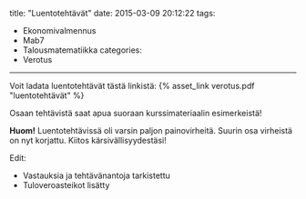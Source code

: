 title: "Luentotehtävät"
date: 2015-03-09 20:12:22
tags:
- Ekonomivalmennus
- Mab7
- Talousmatematiikka
categories:
- Verotus
---


Voit ladata luentotehtävät tästä linkistä: {% asset_link verotus.pdf "luentotehtävät" %}

Osaan tehtävistä saat apua suoraan kurssimateriaalin esimerkeistä!

**Huom!** Luentotehtävissä oli varsin paljon painovirheitä. Suurin osa virheistä on nyt korjattu. Kiitos kärsivällisyydestäsi!

Edit:
*   Vastauksia ja tehtävänantoja tarkistettu
*   Tuloveroasteikot lisätty